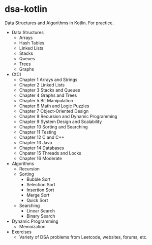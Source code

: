 # dsa-kotlin
Data Structures and Algorithms in Kotlin. For practice.

- Data Structures
    - Arrays
    - Hash Tables
    - Linked Lists
    - Stacks
    - Queues
    - Trees
    - Graphs
- CtCI
    - Chapter 1 Arrays and Strings
    - Chapter 2 Linked Lists
    - Chapter 3 Stacks and Queues
    - Chapter 4 Graphs and Trees
    - Chapter 5 Bit Manipulation
    - Chapter 6 Math and Logic Puzzles
    - Chapter 7 Object-Oriented Design
    - Chapter 8 Recursion and Dynamic Programming
    - Chapter 9 System Design and Scalability
    - Chapter 10 Sorting and Searching
    - Chapter 11 Testing
    - Chapter 12 C and C++
    - Chapter 13 Java
    - Chapter 14 Databases
    - Chpater 15 Threads and Locks
    - Chapter 16 Moderate
- Algorithms
    - Recursion
    - Sorting
        - Bubble Sort
        - Selection Sort
        - Insertion Sort
        - Merge Sort
        - Quick Sort
    - Searching
        - Linear Search
        - Binary Search
- Dynamic Programming
    - Memoization
- Exercises
    - Variety of DSA problems from Leetcode, websites, forums, etc.

